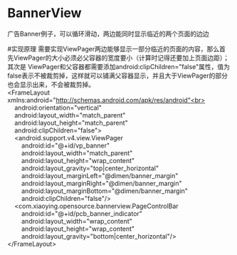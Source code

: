 # BannerView
广告Banner例子，可以循环滑动，两边能同时显示临近的两个页面的边边

#实现原理
需要实现ViewPager两边能够显示一部分临近的页面的内容，那么首先ViewPager的大小必须必父容器的宽度要小（计算时记得还要加上页面边距）；其次是
ViewPager和父容器都需要添加android:clipChildren="false"属性，值为false表示不被裁剪掉，这样就可以铺满父容器显示，并且大于ViewPager的部分
也会显示出来，不会被裁剪掉。<br>
&lt;FrameLayout xmlns:android="http://schemas.android.com/apk/res/android"<br>
    &nbsp;&nbsp;&nbsp;&nbsp;android:orientation="vertical"<br>
    &nbsp;&nbsp;&nbsp;&nbsp;android:layout_width="match_parent"<br>
    &nbsp;&nbsp;&nbsp;&nbsp;android:layout_height="match_parent"<br>
    &nbsp;&nbsp;&nbsp;&nbsp;android:clipChildren="false"&gt;<br>
    &nbsp;&nbsp;&nbsp;&nbsp;&lt;android.support.v4.view.ViewPager<br>
        &nbsp;&nbsp;&nbsp;&nbsp;&nbsp;&nbsp;&nbsp;&nbsp;android:id="@+id/vp_banner"<br>
        &nbsp;&nbsp;&nbsp;&nbsp;&nbsp;&nbsp;&nbsp;&nbsp;android:layout_width="match_parent"<br>
        &nbsp;&nbsp;&nbsp;&nbsp;&nbsp;&nbsp;&nbsp;&nbsp;android:layout_height="wrap_content"<br>
        &nbsp;&nbsp;&nbsp;&nbsp;&nbsp;&nbsp;&nbsp;&nbsp;android:layout_gravity="top|center_horizontal"<br>
        &nbsp;&nbsp;&nbsp;&nbsp;&nbsp;&nbsp;&nbsp;&nbsp;android:layout_marginLeft="@dimen/banner_margin"<br>
        &nbsp;&nbsp;&nbsp;&nbsp;&nbsp;&nbsp;&nbsp;&nbsp;android:layout_marginRight="@dimen/banner_margin"<br>
        &nbsp;&nbsp;&nbsp;&nbsp;&nbsp;&nbsp;&nbsp;&nbsp;android:layout_marginBottom="@dimen/banner_margin"<br>
        &nbsp;&nbsp;&nbsp;&nbsp;&nbsp;&nbsp;&nbsp;&nbsp;android:clipChildren="false"/&gt;<br>
    &nbsp;&nbsp;&nbsp;&nbsp;&lt;com.xiaoying.opensource.bannerview.PageControlBar<br>
        &nbsp;&nbsp;&nbsp;&nbsp;&nbsp;&nbsp;&nbsp;&nbsp;android:id="@+id/pcb_banner_indicator"<br>
        &nbsp;&nbsp;&nbsp;&nbsp;&nbsp;&nbsp;&nbsp;&nbsp;android:layout_width="wrap_content"<br>
        &nbsp;&nbsp;&nbsp;&nbsp;&nbsp;&nbsp;&nbsp;&nbsp;android:layout_height="wrap_content"<br>
        &nbsp;&nbsp;&nbsp;&nbsp;&nbsp;&nbsp;&nbsp;&nbsp;android:layout_gravity="bottom|center_horizontal"/&gt;<br>
&lt;/FrameLayout&gt;<br>
